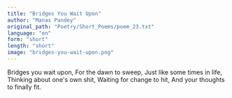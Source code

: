 ```yaml
---
title: "Bridges You Wait Upon"
author: "Manas Pandey"
original_path: "Poetry/Short_Poems/poem_23.txt"
language: "en"
form: "short"
length: "short"
image: "bridges-you-wait-upon.png"
---
```

Bridges you wait upon,
For the dawn to sweep,
Just like some times in life,
Thinking about one's own shit,
Waiting for change to hit,
And your thoughts to finally fit.
